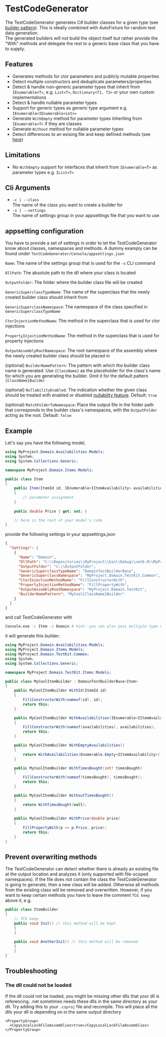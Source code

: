 # TestCodeGenerator
The TestCodeGenerator generates C# builder classes for a given type (see [builder pattern](https://refactoring.guru/design-patterns/builder)). This is ideally combined with AutoFixture for random test data generation.<br/>
The generated builders will not build the object itself but rather provide the "With" methods and delegate the rest to a generic base class that you have to supply.

## Features
- Generates methods for ctor parameters and publicly mutable properties
- Detect multiple constructors and deduplicate parameters/properties
- Detect & handle non-generic parameter types that inherit from `IEnumerable<T>`, e.g. `List<T>`, `Dictionary<T1, T2>` or your own custom implementations
- Detect & handle nullable parameter types
- Support for generic types as generic type argument e.g. `IEnumerable<IEnumerable<int>>`
- Generate `WithEmpty` method for parameter types inheriting from `IEnumerable<T>` if they are classes
- Generate `Without` method for nullable parameter types
- Detect differences to an exising file and keep defined methods (see [here](#prevent-overwriting-methods))

## Limitations
- No `WithEmpty` support for interfaces that inherit from `IEnumerable<T>` as parameter types e.g. `IList<T>`

## Cli Arguments
- `-c | --class` <br/>
The name of the class you want to create a builder for
- `-s | --settings` <br/>
The name of settings group in your appsettings file that you want to use

## appsetting configuration
You have to provide a set of settings in order to let the TestCodeGenerator know about classes, namespaces and methods. A dummy examply can be found under `TestCodeGenerator/Console/appsettings.json`

`Name`: The name of the settings group that is used for the `-s` CLI command

`DllPath`: The absolute path to the dll where your class is located

`OutputFolder`: The folder where the builder class file will be created

`GenericSuperclassTypeName`: The name of the superclass that the newly created builder class should inherit from

`GenericSuperclassNamespace`: The namespace of the class specified in `GenericSuperclassTypeName`

`CtorInjectionMethodName`: The method in the superclass that is used for ctor injections

`PropertyInjectionMethodName`: The method in the superclass that is used for property injections

`OutputAssemblyRootNamespace`: The root namespace of the assembly where the newly created builder class should be placed in

(optional) `BuilderNamePattern`: The pattern with which the builder class name is generated. Use `{ClassName}` as the placeholder for the class's name for which you are generating the builder. Omit it for the default pattern `{ClassName}Builder`

(optional) `NullabilityEnabled`: The indication whether the given class should be treated with enabled or disabled [nullability feature](https://learn.microsoft.com/en-us/dotnet/csharp/nullable-references). Default: `true`

(optional) `MatchFolderToNamespace`: Place the output file in the folder path that corresponds to the builder class's namespaces, with the `OutputFolder` acting as the root. Default: `false`

## Example
Let's say you have the following model,

```c#
using MyProject.Domain.Availabilities.Models;
using System;
using System.Collections.Generic;

namespace MyProject.Domain.Items.Models;

public class Item
{
    public Item(ItemId id, IEnumerable<IItemAvailability> availabilities, int? timesBought)
    {
        // parameter assignment
    }
    
    public double Price { get; set; }

    // here is the rest of your model's code
}
```

provide the following settings in your appsettings.json

```json
{
  "Settings": [
    {
      "Name": "Domain",
      "DllPath": "C:\\Repositories\\MyProject\\bin\\Debug\\net6.0\\MyProject.Domain.dll",
      "OutputFolder": "C:\\OutputFolder",
      "GenericSuperclassTypeName": "DomainTestBuilderBase",
      "GenericSuperclassNamespace": "MyProject.Domain.TestKit.Common",
      "CtorInjectionMethodName": "FillConstructorWith",
      "PropertyInjectionMethodName": "FillPropertyWith",
      "OutputAssemblyRootNamespace": "MyProject.Domain.TestKit",
      "BuilderNamePattern": "MyCool{ClassName}Builder"
    }
  ]
}
```

and call TestCodeGenerator with

```bash
Console.exe -c Item -s Domain # hint: you can also pass multiple type names with: -c Item,Store,Shop
```

it will generate this builder:

```c#
using MyProject.Domain.Availabilities.Models;
using MyProject.Domain.Items.Models;
using MyProject.Domain.TestKit.Common;
using System;
using System.Collections.Generic;

namespace MyProject.Domain.TestKit.Items.Models;

public class MyCoolItemBuilder : DomainTestBuilderBase<Item>
{
    public MyCoolItemBuilder WithId(ItemId id)
    {
        FillConstructorWith(nameof(id), id);
        return this;
    }

    public MyCoolItemBuilder WithAvailabilities(IEnumerable<IItemAvailability> availabilities)
    {
        FillConstructorWith(nameof(availabilities), availabilities);
        return this;
    }

    public MyCoolItemBuilder WithEmptyAvailabilities()
    {
        return WithAvailabilities(Enumerable.Empty<IItemAvailability>());
    }

    public MyCoolItemBuilder WithTimesBought(int? timesBought)
    {
        FillConstructorWith(nameof(timesBought), timesBought);
        return this;
    }

    public MyCoolItemBuilder WithoutTimesBought()
    {
        return WithTimesBought(null);
    }
    
    public MyCoolItemBuilder WithPrice(double price)
    {
        FillPropertyWith(p => p.Price, price);
        return this;
    }
}
```

## Prevent overwriting methods
The TestCodeGenerator can detect whether there is already an existing file at the output location and analyzes it (only supported with file-scoped namespaces). If the file does not contain the class the TestCodeGenerator is going to generate, then a new class will be added. Otherwise all methods from the existing class will be removed and overwritten. However, if you want to keep certain methods you have to leave the comment `TCG keep` above it, e.g.
```cs
public class ItemBuilder
{
    // TCG keep
    public void Init() // this method will be kept
    {
    }
    
    public void AnotherInit() // this method will be removed
    {
    }
}
```

## Troubleshooting

### The dll could not be loaded
If the dll could not be loaded, you might be missing other dlls that your dll is referencing. .net sometimes needs these dlls in the same directory as your dll. Try adding this to your `.csproj` file and recompile. This will place all the dlls your dll is depending on in the same output directory
```
<PropertyGroup>
  <CopyLocalLockFileAssemblies>true</CopyLocalLockFileAssemblies>
</PropertyGroup>
```
